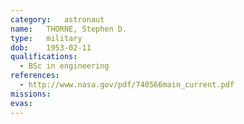 ```yaml
---
category:	astronaut
name:	THORNE, Stephen D.
type:	military
dob:	1953-02-11
qualifications:
  - BSc in engineering
references:
  - http://www.nasa.gov/pdf/740566main_current.pdf
missions:
evas:
---
```

